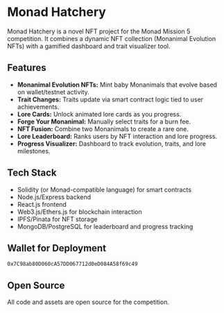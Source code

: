 # Monad Hatchery

Monad Hatchery is a novel NFT project for the Monad Mission 5 competition. It combines a dynamic NFT collection (Monanimal Evolution NFTs) with a gamified dashboard and trait visualizer tool.

## Features
- **Monanimal Evolution NFTs:** Mint baby Monanimals that evolve based on wallet/testnet activity.
- **Trait Changes:** Traits update via smart contract logic tied to user achievements.
- **Lore Cards:** Unlock animated lore cards as you progress.
- **Forge Your Monanimal:** Manually select traits for a burn fee.
- **NFT Fusion:** Combine two Monanimals to create a rare one.
- **Lore Leaderboard:** Ranks users by NFT interaction and lore progress.
- **Progress Visualizer:** Dashboard to track evolution, traits, and lore milestones.

## Tech Stack
- Solidity (or Monad-compatible language) for smart contracts
- Node.js/Express backend
- React.js frontend
- Web3.js/Ethers.js for blockchain interaction
- IPFS/Pinata for NFT storage
- MongoDB/PostgreSQL for leaderboard and progress tracking

## Wallet for Deployment
`0x7C98ab80D060cA57DD067712d0eD084A58f69c49`

## Open Source
All code and assets are open source for the competition. 